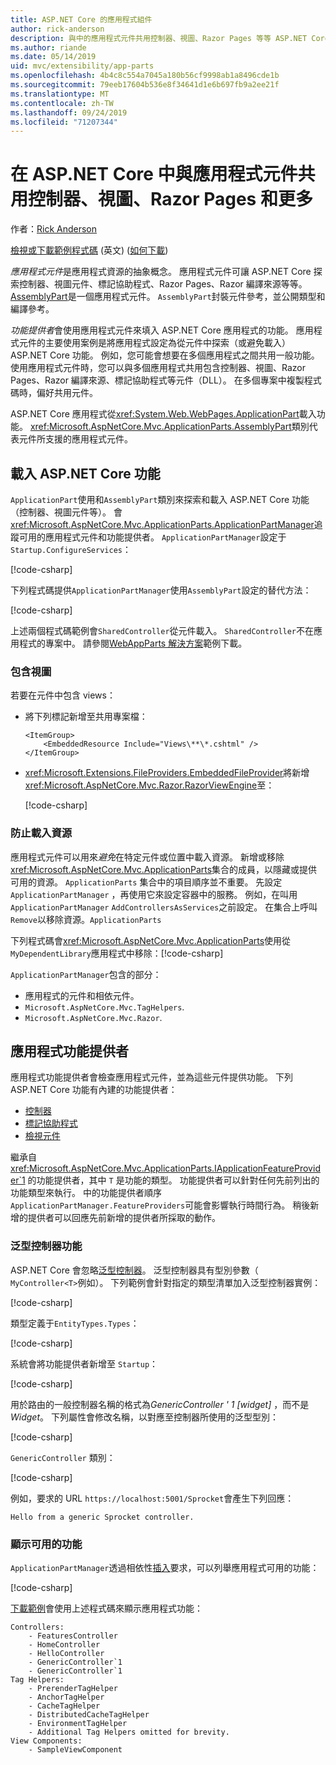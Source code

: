 ```yaml
---
title: ASP.NET Core 的應用程式組件
author: rick-anderson
description: 與中的應用程式元件共用控制器、視圖、Razor Pages 等等 ASP.NET Core
ms.author: riande
ms.date: 05/14/2019
uid: mvc/extensibility/app-parts
ms.openlocfilehash: 4b4c8c554a7045a180b56cf9998ab1a8496cde1b
ms.sourcegitcommit: 79eeb17604b536e8f34641d1e6b697fb9a2ee21f
ms.translationtype: MT
ms.contentlocale: zh-TW
ms.lasthandoff: 09/24/2019
ms.locfileid: "71207344"
---
```

# <a name="share-controllers-views-razor-pages-and-more-with-application-parts-in-aspnet-core"></a>在 ASP.NET Core 中與應用程式元件共用控制器、視圖、Razor Pages 和更多

作者：[Rick Anderson](https://twitter.com/RickAndMSFT)

[檢視或下載範例程式碼](https://github.com/aspnet/AspNetCore.Docs/tree/master/aspnetcore/mvc/advanced/app-parts) \(英文\) ([如何下載](xref:index#how-to-download-a-sample))

*應用程式元件*是應用程式資源的抽象概念。 應用程式元件可讓 ASP.NET Core 探索控制器、視圖元件、標記協助程式、Razor Pages、Razor 編譯來源等等。 [AssemblyPart](/dotnet/api/microsoft.aspnetcore.mvc.applicationparts.assemblypart#Microsoft_AspNetCore_Mvc_ApplicationParts_AssemblyPart)是一個應用程式元件。 `AssemblyPart`封裝元件參考，並公開類型和編譯參考。

*功能提供者*會使用應用程式元件來填入 ASP.NET Core 應用程式的功能。 應用程式元件的主要使用案例是將應用程式設定為從元件中探索（或避免載入） ASP.NET Core 功能。 例如，您可能會想要在多個應用程式之間共用一般功能。 使用應用程式元件時，您可以與多個應用程式共用包含控制器、視圖、Razor Pages、Razor 編譯來源、標記協助程式等元件（DLL）。 在多個專案中複製程式碼時，偏好共用元件。

ASP.NET Core 應用程式從<xref:System.Web.WebPages.ApplicationPart>載入功能。 <xref:Microsoft.AspNetCore.Mvc.ApplicationParts.AssemblyPart>類別代表元件所支援的應用程式元件。

## <a name="load-aspnet-core-features"></a>載入 ASP.NET Core 功能

`ApplicationPart`使用和`AssemblyPart`類別來探索和載入 ASP.NET Core 功能（控制器、視圖元件等）。 會<xref:Microsoft.AspNetCore.Mvc.ApplicationParts.ApplicationPartManager>追蹤可用的應用程式元件和功能提供者。 `ApplicationPartManager`設定于`Startup.ConfigureServices`：

[!code-csharp[](./app-parts/sample1/WebAppParts/Startup.cs?name=snippet)]

下列程式碼提供`ApplicationPartManager`使用`AssemblyPart`設定的替代方法：

[!code-csharp[](./app-parts/sample1/WebAppParts/Startup2.cs?name=snippet)]

上述兩個程式碼範例會`SharedController`從元件載入。 `SharedController`不在應用程式的專案中。 請參閱[WebAppParts 解決方案](https://github.com/aspnet/AspNetCore.Docs/tree/master/aspnetcore/mvc/advanced/app-parts/sample1/WebAppParts)範例下載。

### <a name="include-views"></a>包含視圖

若要在元件中包含 views：

* 將下列標記新增至共用專案檔：

  ```csproj
  <ItemGroup>
      <EmbeddedResource Include="Views\**\*.cshtml" />
  </ItemGroup>
  ```

* <xref:Microsoft.Extensions.FileProviders.EmbeddedFileProvider>將新增<xref:Microsoft.AspNetCore.Mvc.Razor.RazorViewEngine>至：

  [!code-csharp[](./app-parts/sample1/WebAppParts/StartupViews.cs?name=snippet&highlight=3-7)]

### <a name="prevent-loading-resources"></a>防止載入資源

應用程式元件可以用來*避免*在特定元件或位置中載入資源。 新增或移除<xref:Microsoft.AspNetCore.Mvc.ApplicationParts>集合的成員，以隱藏或提供可用的資源。 `ApplicationParts` 集合中的項目順序並不重要。 先設定`ApplicationPartManager` ，再使用它來設定容器中的服務。 例如，在叫用`ApplicationPartManager` `AddControllersAsServices`之前設定。 在集合上呼叫`Remove`以移除資源。`ApplicationParts`

下列程式碼會<xref:Microsoft.AspNetCore.Mvc.ApplicationParts>使用從`MyDependentLibrary`應用程式中移除：[!code-csharp[](./app-parts/sample1/WebAppParts/StartupRm.cs?name=snippet)]

`ApplicationPartManager`包含的部分：

* 應用程式的元件和相依元件。
* `Microsoft.AspNetCore.Mvc.TagHelpers`.
* `Microsoft.AspNetCore.Mvc.Razor`.

## <a name="application-feature-providers"></a>應用程式功能提供者

應用程式功能提供者會檢查應用程式元件，並為這些元件提供功能。 下列 ASP.NET Core 功能有內建的功能提供者：

* [控制器](/dotnet/api/microsoft.aspnetcore.mvc.controllers.controllerfeatureprovider)
* [標記協助程式](/dotnet/api/microsoft.aspnetcore.mvc.razor.taghelpers.taghelperfeatureprovider)
* [檢視元件](/dotnet/api/microsoft.aspnetcore.mvc.viewcomponents.viewcomponentfeatureprovider)

繼承自 <xref:Microsoft.AspNetCore.Mvc.ApplicationParts.IApplicationFeatureProvider`1> 的功能提供者，其中 `T` 是功能的類型。 功能提供者可以針對任何先前列出的功能類型來執行。 中的功能提供者順序`ApplicationPartManager.FeatureProviders`可能會影響執行時間行為。 稍後新增的提供者可以回應先前新增的提供者所採取的動作。

### <a name="generic-controller-feature"></a>泛型控制器功能

ASP.NET Core 會忽略[泛型控制器](/dotnet/csharp/programming-guide/generics/generic-classes)。 泛型控制器具有型別參數（ `MyController<T>`例如）。 下列範例會針對指定的類型清單加入泛型控制器實例：

[!code-csharp[](./app-parts/sample2/AppPartsSample/GenericControllerFeatureProvider.cs?name=snippet)]

類型定義于`EntityTypes.Types`：

[!code-csharp[](./app-parts/sample2/AppPartsSample/Models/EntityTypes.cs?name=snippet)]

系統會將功能提供者新增至 `Startup`：

[!code-csharp[](./app-parts/sample2/AppPartsSample/Startup.cs?name=snippet)]

用於路由的一般控制器名稱的格式為*GenericController ' 1 [widget]* ，而不是*Widget*。 下列屬性會修改名稱，以對應至控制器所使用的泛型型別：

[!code-csharp[](./app-parts/sample2/AppPartsSample/GenericControllerNameConvention.cs)]

`GenericController` 類別：

[!code-csharp[](./app-parts/sample2/AppPartsSample/GenericController.cs)]

例如，要求的 URL `https://localhost:5001/Sprocket`會產生下列回應：

```text
Hello from a generic Sprocket controller.
```

### <a name="display-available-features"></a>顯示可用的功能

`ApplicationPartManager`透過相依性[插入](../../fundamentals/dependency-injection.md)要求，可以列舉應用程式可用的功能：

[!code-csharp[](./app-parts/sample2/AppPartsSample/Controllers/FeaturesController.cs?highlight=16,25-27)]

[下載範例](https://github.com/aspnet/AspNetCore.Docs/tree/master/aspnetcore/mvc/advanced/app-parts/sample2)會使用上述程式碼來顯示應用程式功能：

```text
Controllers:
    - FeaturesController
    - HomeController
    - HelloController
    - GenericController`1
    - GenericController`1
Tag Helpers:
    - PrerenderTagHelper
    - AnchorTagHelper
    - CacheTagHelper
    - DistributedCacheTagHelper
    - EnvironmentTagHelper
    - Additional Tag Helpers omitted for brevity.
View Components:
    - SampleViewComponent
```
